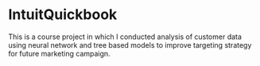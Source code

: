 # IntuitQuickbook
This is a course project in which I conducted analysis of customer data using neural network and tree based models to improve targeting strategy for future marketing campaign.

